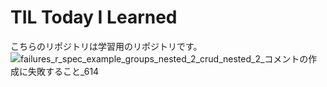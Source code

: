 # TIL Today I Learned
こちらのリポジトリは学習用のリポジトリです。![failures_r_spec_example_groups_nested_2_crud_nested_2_コメントの作成に失敗すること_614](https://github.com/user-attachments/assets/f2ccd4d6-9488-4744-bf02-f6bff4972de3)
